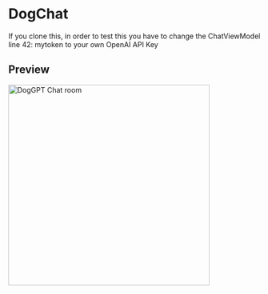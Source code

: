 # DogChat

If you clone this, in order to test this you have to change the ChatViewModel line 42: mytoken to your own OpenAI API Key


## Preview
<img width="402" alt="DogGPT Chat room" src="https://github.com/user-attachments/assets/1ea26c03-f8a2-4cef-8788-b44ffc3e45b2">
